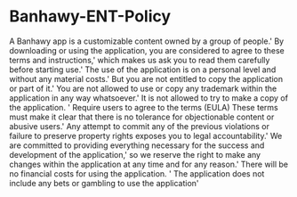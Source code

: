 # Banhawy-ENT-Policy

A Banhawy app is a customizable content owned by a group of people.' By downloading or using the application, you are considered to agree to these terms and instructions,' which makes us ask you to read them carefully before starting use.' The use of the application is on a personal level and without any material costs.' But you are not entitled to copy the application or part of it.' You are not allowed to use or copy any trademark within the application in any way whatsoever.' It is not allowed to try to make a copy of the application. ' Require users to agree to the terms (EULA) These terms must make it clear that there is no tolerance for objectionable content or abusive users.' Any attempt to commit any of the previous violations or failure to preserve property rights exposes you to legal accountability.' We are committed to providing everything necessary for the success and development of the application,' so we reserve the right to make any changes within the application at any time and for any reason.' There will be no financial costs for using the application. ' The application does not include any bets or gambling to use the application'
